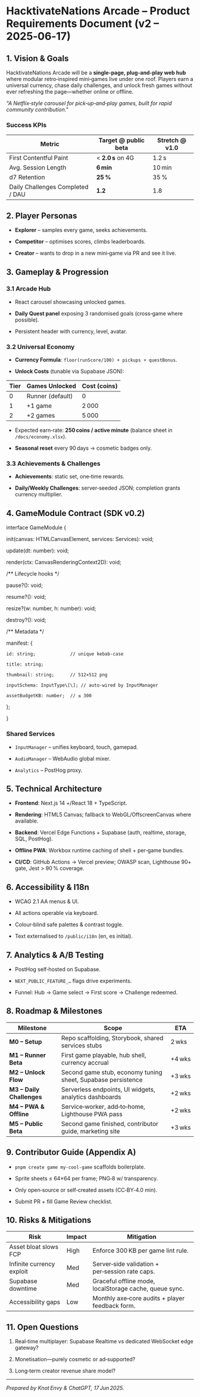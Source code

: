 # **HacktivateNations Arcade – Product Requirements Document (v2 – 2025‑06‑17)**

## **1\. Vision & Goals**

HacktivateNations Arcade will be a **single‑page, plug‑and‑play web hub** where modular retro‑inspired mini‑games live under one roof. Players earn a universal currency, chase daily challenges, and unlock fresh games without ever refreshing the page—whether online or offline.

*"A Netflix‑style carousel for pick‑up‑and‑play games, built for rapid community contribution."*

### **Success KPIs**

| Metric | Target @ public beta | Stretch @ v1.0 |
| ----- | ----- | ----- |
| First Contentful Paint | \< **2.0 s** on 4G | 1.2 s |
| Avg. Session Length | **6 min** | 10 min |
| d7 Retention | **25 %** | 35 % |
| Daily Challenges Completed / DAU | **1.2** | 1.8 |

## **2\. Player Personas**

* **Explorer** – samples every game, seeks achievements.

* **Competitor** – optimises scores, climbs leaderboards.

* **Creator** – wants to drop in a new mini‑game via PR and see it live.

## **3\. Gameplay & Progression**

### **3.1 Arcade Hub**

* React carousel showcasing unlocked games.

* **Daily Quest panel** exposing 3 randomised goals (cross‑game where possible).

* Persistent header with currency, level, avatar.

### **3.2 Universal Economy**

* **Currency Formula**: `floor(runScore/100) + pickups + questBonus`.

* **Unlock Costs** (tunable via Supabase JSON):

| Tier | Games Unlocked | Cost (coins) |
| ----- | ----- | ----- |
| 0 | Runner (default) | 0 |
| 1 | \+1 game | 2 000 |
| 2 | \+2 games | 5 000 |

*   
  Expected earn‑rate: **250 coins / active minute** (balance sheet in `/docs/economy.xlsx`).

* **Seasonal reset** every 90 days → cosmetic badges only.

### **3.3 Achievements & Challenges**

* **Achievements**: static set, one‑time rewards.

* **Daily/Weekly Challenges**: server‑seeded JSON; completion grants currency multiplier.

## **4\. GameModule Contract (SDK v0.2)**

interface GameModule {

  init(canvas: HTMLCanvasElement, services: Services): void;

  update(dt: number): void;

  render(ctx: CanvasRenderingContext2D): void;

  /\*\* Lifecycle hooks \*/

  pause?(): void;

  resume?(): void;

  resize?(w: number, h: number): void;

  destroy?(): void;

  /\*\* Metadata \*/

  manifest: {

    id: string;             // unique kebab‑case

    title: string;

    thumbnail: string;      // 512×512 png

    inputSchema: InputType\[\]; // auto‑wired by InputManager

    assetBudgetKB: number;  // ≤ 300

  };

}

### **Shared Services**

* `InputManager` – unifies keyboard, touch, gamepad.

* `AudioManager` – WebAudio global mixer.

* `Analytics` – PostHog proxy.

## **5\. Technical Architecture**

* **Frontend**: Next.js 14 \+/React 18 \+ TypeScript.

* **Rendering**: HTML5 Canvas; fallback to WebGL/OffscreenCanvas where available.

* **Backend**: Vercel Edge Functions \+ Supabase (auth, realtime, storage, SQL, PostHog).

* **Offline PWA**: Workbox runtime caching of shell \+ per‑game bundles.

* **CI/CD**: GitHub Actions → Vercel preview; OWASP scan, Lighthouse 90+ gate, Jest \> 90 % coverage.

## **6\. Accessibility & I18n**

* WCAG 2.1 AA menus & UI.

* All actions operable via keyboard.

* Colour‑blind safe palettes & contrast toggle.

* Text externalised to `/public/i18n` (en, es initial).

## **7\. Analytics & A/B Testing**

* PostHog self‑hosted on Supabase.

* `NEXT_PUBLIC_FEATURE_…` flags drive experiments.

* Funnel: Hub → Game select → First score → Challenge redeemed.

## **8\. Roadmap & Milestones**

| Milestone | Scope | ETA |
| ----- | ----- | ----- |
| **M0 – Setup** | Repo scaffolding, Storybook, shared services stubs | 2 wks |
| **M1 – Runner Beta** | First game playable, hub shell, currency accrual | \+4 wks |
| **M2 – Unlock Flow** | Second game stub, economy tuning sheet, Supabase persistence | \+3 wks |
| **M3 – Daily Challenges** | Serverless endpoints, UI widgets, analytics dashboards | \+2 wks |
| **M4 – PWA & Offline** | Service‑worker, add‑to‑home, Lighthouse PWA pass | \+2 wks |
| **M5 – Public Beta** | Second game finished, contributor guide, marketing site | \+3 wks |

## **9\. Contributor Guide (Appendix A)**

* `pnpm create game my‑cool‑game` scaffolds boilerplate.

* Sprite sheets ≤ 64×64 per frame; PNG‑8 w/ transparency.

* Only open‑source or self‑created assets (CC‑BY‑4.0 min).

* Submit PR \+ fill Game Review checklist.

## **10\. Risks & Mitigations**

| Risk | Impact | Mitigation |
| ----- | ----- | ----- |
| Asset bloat slows FCP | High | Enforce 300 KB per game lint rule. |
| Infinite currency exploit | Med | Server‑side validation \+ per‑session rate caps. |
| Supabase downtime | Med | Graceful offline mode, localStorage cache, queue sync. |
| Accessibility gaps | Low | Monthly axe‑core audits \+ player feedback form. |

## **11\. Open Questions**

1. Real‑time multiplayer: Supabase Realtime vs dedicated WebSocket edge gateway?

2. Monetisation—purely cosmetic or ad‑supported?

3. Long‑term creator revenue share model?

---

*Prepared by Knot Envy & ChatGPT, 17 Jun 2025.*

